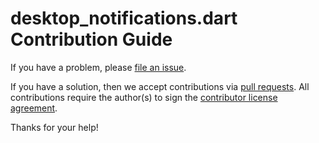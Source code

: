 # desktop_notifications.dart Contribution Guide

If you have a problem, please [file an issue](https://github.com/canonical/desktop_notifications.dart/issues/new).

If you have a solution, then we accept contributions via [pull requests](https://github.com/canonical/desktop_notifications.dart/pulls).
All contributions require the author(s) to sign the [contributor license agreement](http://www.ubuntu.com/legal/contributors/).

Thanks for your help!
